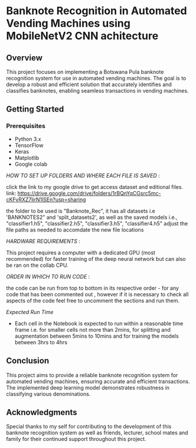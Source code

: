 # Banknote Recognition in Automated Vending Machines using MobileNetV2 CNN achitecture


## Overview

This project focuses on implementing a Botswana Pula banknote recognition system for use in automated vending machines. The goal is to develop a robust and efficient solution that accurately identifies and classifies banknotes, enabling seamless transactions in vending machines.


## Getting Started

### Prerequisites

- Python 3.x
- TensorFlow
- Keras
- Matplotlib
- Google colab


*HOW TO SET UP FOLDERS AND WHERE EACH FILE IS SAVED* :

click the link to my google drive to get access dataset and editional files.
link: https://drive.google.com/drive/folders/1rBQnYqCGsrc5mc-cKFvRXZ7ljrN1lSEn?usp=sharing

 the folder to be used is "Banknote_Rec", 
 it has all datasets i.e 'BANKNOTES2" and 'split_datasets2',
 as well as the saved models i.e., "classifier1.h5", "classifier2.h5", "classifier3.h5", "classifier4.h5"
 adjust the file paths as needed to accomdate the new file locations 

*HARDWARE REQUIREMENTS* :

This project requires a computer with a dedicated GPU (most recommended) for faster training of the deep neural network but can also be ran on the collab CPU.

*ORDER IN WHICH TO RUN CODE* :

the code can be run from top to bottom in its respective order - for any code that has been commented out , however if it is necessary to check all aspects of the code feel free to uncomment the sections and run them. 

*Expected Run Time*

- Each cell in the Notebook is expected to run within a reasonable time frame i.e. for smaller cells not more than 2mins, for splitting and augmentation between 5mins to 10mins and for training the models between 3hrs to 4hrs


## Conclusion

This project aims to provide a reliable banknote recognition system for automated vending machines, ensuring accurate and efficient transactions. The implemented deep learning model demonstrates robustness in classifying various denominations.

## Acknowledgments

Special thanks to my self for contributing to the development of this banknote recognition system as well as friends, lecturer, school mates and family for their continued support throughout this project.
